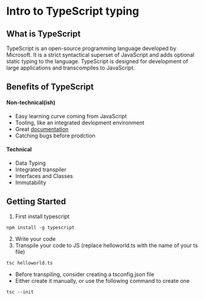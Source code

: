 # Intro to TypeScript typing

## What is TypeScript
TypeScript is an open-source programming language developed by Microsoft. It is a strict syntactical superset of JavaScript and adds optional static typing to the language. TypeScript is designed for development of large applications and transcompiles to JavaScript.

## Benefits of TypeScript
#### Non-technical(ish)
* Easy learning curve coming from JavaScript
* Tooling, like an integrated devlopment environment
* Great [documentation](https://www.typescriptlang.org/docs/home.html)
* Catching bugs before prodction

#### Technical
* Data Typing
* Integrated transpiler
* Interfaces and Classes
* Immutability

## Getting Started
1. First install typescript
```
npm install -g typescript
```
2. Write your code
3. Transpile your code to JS (replace helloworld.ts with the name of your ts file)
  ```
  tsc helloworld.ts
  ```
  * Before transpiling, consider creating a tsconfig.json file
  * Either create it manually, or use the following command to create one
  ```
  tsc --init
  ```